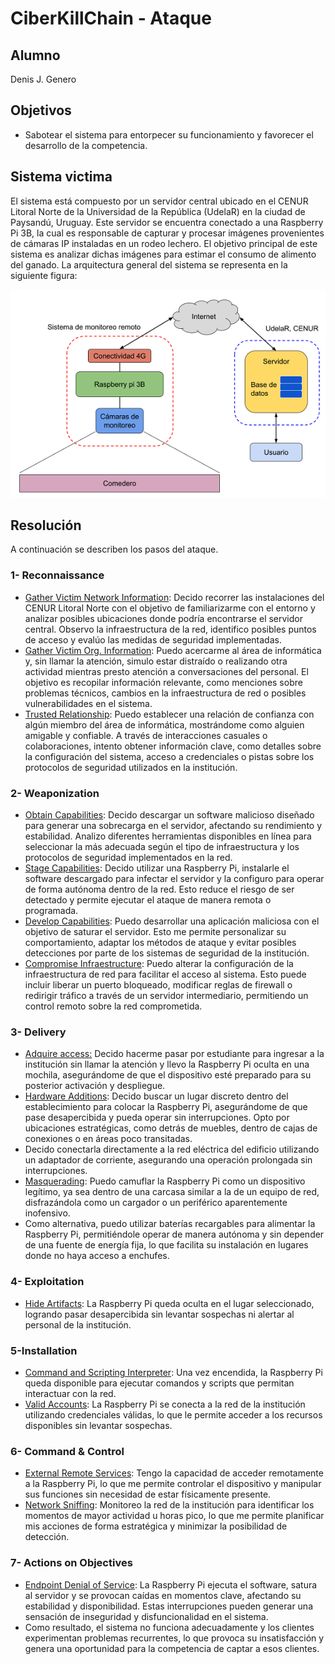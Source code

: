 # CiberKillChain - Ataque
## Alumno
Denis J. Genero
## Objetivos
- Sabotear el sistema para entorpecer su funcionamiento y favorecer el desarrollo de la competencia.

## Sistema victima
El sistema está compuesto por un servidor central ubicado en el CENUR Litoral Norte de la Universidad de la República (UdelaR) en la ciudad de Paysandú, Uruguay. Este servidor se encuentra conectado a una Raspberry Pi 3B, la cual es responsable de capturar y procesar imágenes provenientes de cámaras IP instaladas en un rodeo lechero. El objetivo principal de este sistema es analizar dichas imágenes para estimar el consumo de alimento del ganado. La arquitectura general del sistema se representa en la siguiente figura:

![Figura 1](Imagenes/Figura1.png)

## Resolución
A continuación se describen los pasos del ataque.

### 1- Reconnaissance
- [Gather Victim Network Information](https://attack.mitre.org/techniques/T1592/): Decido recorrer las instalaciones del CENUR Litoral Norte con el objetivo de familiarizarme con el entorno y analizar posibles ubicaciones donde podría encontrarse el servidor central. Observo la infraestructura de la red, identifico posibles puntos de acceso y evalúo las medidas de seguridad implementadas.
- [Gather Victim Org. Information](https://attack.mitre.org/techniques/T1591/): Puedo acercarme al área de informática y, sin llamar la atención, simulo estar distraído o realizando otra actividad mientras presto atención a conversaciones del personal. El objetivo es recopilar información relevante, como menciones sobre problemas técnicos, cambios en la infraestructura de red o posibles vulnerabilidades en el sistema.
- [Trusted Relationship](https://attack.mitre.org/techniques/T1199/): Puedo establecer una relación de confianza con algún miembro del área de informática, mostrándome como alguien amigable y confiable. A través de interacciones casuales o colaboraciones, intento obtener información clave, como detalles sobre la configuración del sistema, acceso a credenciales o pistas sobre los protocolos de seguridad utilizados en la institución.

### 2- Weaponization
- [Obtain Capabilities](https://attack.mitre.org/techniques/T1588/): Decido descargar un software malicioso diseñado para generar una sobrecarga en el servidor, afectando su rendimiento y estabilidad. Analizo diferentes herramientas disponibles en línea para seleccionar la más adecuada según el tipo de infraestructura y los protocolos de seguridad implementados en la red.
- [Stage Capabilities](https://attack.mitre.org/techniques/T1608/): Decido utilizar una Raspberry Pi, instalarle el software descargado para infectar el servidor y la configuro para operar de forma autónoma dentro de la red. Esto reduce el riesgo de ser detectado y permite ejecutar el ataque de manera remota o programada.
- [Develop Capabilities](https://attack.mitre.org/techniques/T1587/): Puedo desarrollar una aplicación maliciosa con el objetivo de saturar el servidor. Esto me permite personalizar su comportamiento, adaptar los métodos de ataque y evitar posibles detecciones por parte de los sistemas de seguridad de la institución.
- [Compromise Infraestructure](https://attack.mitre.org/techniques/T1584/): Puedo alterar la configuración de la infraestructura de red para facilitar el acceso al sistema. Esto puede incluir liberar un puerto bloqueado, modificar reglas de firewall o redirigir tráfico a través de un servidor intermediario, permitiendo un control remoto sobre la red comprometida.



### 3- Delivery
- [Adquire access:](https://attack.mitre.org/techniques/T1650/) Decido hacerme pasar por estudiante para ingresar a la institución sin llamar la atención y llevo la Raspberry Pi oculta en una mochila, asegurándome de que el dispositivo esté preparado para su posterior activación y despliegue.
- [Hardware Additions](https://attack.mitre.org/techniques/T1200/): Decido buscar un lugar discreto dentro del establecimiento para colocar la Raspberry Pi, asegurándome de que pase desapercibida y pueda operar sin interrupciones. Opto por ubicaciones estratégicas, como detrás de muebles, dentro de cajas de conexiones o en áreas poco transitadas.
- Decido conectarla directamente a la red eléctrica del edificio utilizando un adaptador de corriente, asegurando una operación prolongada sin interrupciones.
- [Masquerading](https://attack.mitre.org/techniques/T1036/): Puedo camuflar la Raspberry Pi como un dispositivo legítimo, ya sea dentro de una carcasa similar a la de un equipo de red, disfrazándola como un cargador o un periférico aparentemente inofensivo.
- Como alternativa, puedo utilizar baterías recargables para alimentar la Raspberry Pi, permitiéndole operar de manera autónoma y sin depender de una fuente de energía fija, lo que facilita su instalación en lugares donde no haya acceso a enchufes.

### 4- Exploitation
- [Hide Artifacts](https://attack.mitre.org/techniques/T1564/): La Raspberry Pi queda oculta en el lugar seleccionado, logrando pasar desapercibida sin levantar sospechas ni alertar al personal de la institución.


### 5-Installation
- [Command and Scripting Interpreter](https://attack.mitre.org/techniques/T1059/): Una vez encendida, la Raspberry Pi queda disponible para ejecutar comandos y scripts que permitan interactuar con la red.
- [Valid Accounts](https://attack.mitre.org/techniques/T1078/): La Raspberry Pi se conecta a la red de la institución utilizando credenciales válidas, lo que le permite acceder a los recursos disponibles sin levantar sospechas.

### 6- Command & Control
- [External Remote Services](https://attack.mitre.org/techniques/T1133/): Tengo la capacidad de acceder remotamente a la Raspberry Pi, lo que me permite controlar el dispositivo y manipular sus funciones sin necesidad de estar físicamente presente.
- [Network Sniffing](https://attack.mitre.org/techniques/T1040/): Monitoreo la red de la institución para identificar los momentos de mayor actividad u horas pico, lo que me permite planificar mis acciones de forma estratégica y minimizar la posibilidad de detección.


### 7- Actions on Objectives
- [Endpoint Denial of Service](https://attack.mitre.org/techniques/T1499/): La Raspberry Pi ejecuta el software, satura al servidor y se provocan caídas en momentos clave, afectando su estabilidad y disponibilidad. Estas interrupciones pueden generar una sensación de inseguridad y disfuncionalidad en el sistema.
- Como resultado, el sistema no funciona adecuadamente y los clientes experimentan problemas recurrentes, lo que provoca su insatisfacción y genera una oportunidad para la competencia de captar a esos clientes.